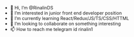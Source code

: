- 👋 Hi, I’m @RinalinDS
- 👀 I’m interested in junior front end developer position
- 🌱 I’m currently learning React/Redux/JS/TS/CSS/HTTML
- 💞️ I’m looking to collaborate on something interesting
- 📫 How to reach me telegram id rinalin1

<!---
RinalinDS/RinalinDS is a ✨ special ✨ repository because its `README.md` (this file) appears on your GitHub profile.
You can click the Preview link to take a look at your changes.
--->
